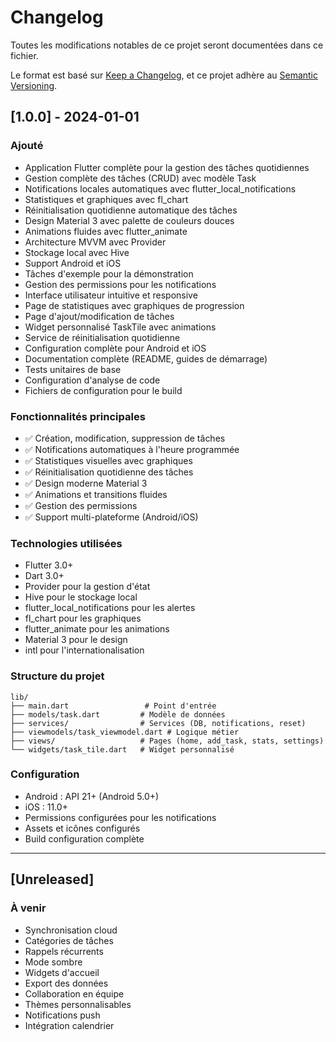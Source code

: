 # Changelog

Toutes les modifications notables de ce projet seront documentées dans ce fichier.

Le format est basé sur [Keep a Changelog](https://keepachangelog.com/fr/1.0.0/),
et ce projet adhère au [Semantic Versioning](https://semver.org/spec/v2.0.0.html).

## [1.0.0] - 2024-01-01

### Ajouté
- Application Flutter complète pour la gestion des tâches quotidiennes
- Gestion complète des tâches (CRUD) avec modèle Task
- Notifications locales automatiques avec flutter_local_notifications
- Statistiques et graphiques avec fl_chart
- Réinitialisation quotidienne automatique des tâches
- Design Material 3 avec palette de couleurs douces
- Animations fluides avec flutter_animate
- Architecture MVVM avec Provider
- Stockage local avec Hive
- Support Android et iOS
- Tâches d'exemple pour la démonstration
- Gestion des permissions pour les notifications
- Interface utilisateur intuitive et responsive
- Page de statistiques avec graphiques de progression
- Page d'ajout/modification de tâches
- Widget personnalisé TaskTile avec animations
- Service de réinitialisation quotidienne
- Configuration complète pour Android et iOS
- Documentation complète (README, guides de démarrage)
- Tests unitaires de base
- Configuration d'analyse de code
- Fichiers de configuration pour le build

### Fonctionnalités principales
- ✅ Création, modification, suppression de tâches
- ✅ Notifications automatiques à l'heure programmée
- ✅ Statistiques visuelles avec graphiques
- ✅ Réinitialisation quotidienne des tâches
- ✅ Design moderne Material 3
- ✅ Animations et transitions fluides
- ✅ Gestion des permissions
- ✅ Support multi-plateforme (Android/iOS)

### Technologies utilisées
- Flutter 3.0+
- Dart 3.0+
- Provider pour la gestion d'état
- Hive pour le stockage local
- flutter_local_notifications pour les alertes
- fl_chart pour les graphiques
- flutter_animate pour les animations
- Material 3 pour le design
- intl pour l'internationalisation

### Structure du projet
```
lib/
├── main.dart                 # Point d'entrée
├── models/task.dart         # Modèle de données
├── services/                # Services (DB, notifications, reset)
├── viewmodels/task_viewmodel.dart # Logique métier
├── views/                   # Pages (home, add_task, stats, settings)
└── widgets/task_tile.dart   # Widget personnalisé
```

### Configuration
- Android : API 21+ (Android 5.0+)
- iOS : 11.0+
- Permissions configurées pour les notifications
- Assets et icônes configurés
- Build configuration complète

---

## [Unreleased]

### À venir
- Synchronisation cloud
- Catégories de tâches
- Rappels récurrents
- Mode sombre
- Widgets d'accueil
- Export des données
- Collaboration en équipe
- Thèmes personnalisables
- Notifications push
- Intégration calendrier
